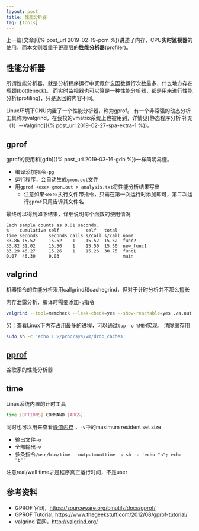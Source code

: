 ```yaml
---
layout: post
title: 性能分析器
tag: [tools]
---
```


上一篇[文章]({% post_url 2019-02-19-pcm %})讲述了内存、CPU**实时监视器**的使用，而本文则着重于更高层的**性能分析器**(profiler)。

<!--more-->

## 性能分析器
所谓性能分析器，就是分析程序运行中究竟什么函数运行次数最多，什么地方存在瓶颈(bottleneck)。
而实时监视器也可以算是一种性能分析器，都是用来进行性能分析(profiling)，只是返回的内容不同。

Linux环境下GNU内置了一个性能分析器，称为gprof。
有一个非常强的动态分析工具称为valgrind，在我校的vmatrix系统上也被用到，详情见[静态程序分析 补充（1）--Valgrind]({% post_url 2019-02-27-spa-extra-1 %})。

## gprof
gprof的使用和[gdb]({% post_url 2019-03-16-gdb %})一样简明易懂。

* 编译添加指令`-pg`
* 运行程序，会自动生成`gmon.out`文件
* 用`gprof <exe> gmon.out > analysis.txt`将性能分析结果写出
	- 注意如果`<exe>`执行文件带指令，只需在第一次运行时添加即可，第二次运行`gprof`只用告诉其文件名

最终可以得到如下结果，详细说明每个函数的使用情况
```
Each sample counts as 0.01 seconds.
%    cumulative self          self   total
time seconds    seconds calls s/call s/call name
33.86 15.52     15.52    1    15.52  15.52  func2
33.82 31.02     15.50    1    15.50  15.50  new_func1
33.29 46.27     15.26    1    15.26  30.75  func1
0.07  46.30     0.03                        main
```

## valgrind
机器指令的性能分析采用callgrind和cachegrind，但对于计时分析并不那么擅长

内存泄露分析，编译时需要添加`-g`指令
```bash
valgrind --tool=memcheck --leak-check=yes --show-reachable=yes ./a.out
```

另：查看Linux下内存占用最多的进程，可以通过`top -o %MEM`实现。
[清除缓存](https://unix.stackexchange.com/questions/87908/how-do-you-empty-the-buffers-and-cache-on-a-linux-system)用
```bash
sudo sh -c 'echo 1 >/proc/sys/vm/drop_caches'
```

## [pprof](https://gperftools.github.io/gperftools/cpuprofile.html)
谷歌家的性能分析器

## time
Linux系统内置的计时工具
```bash
time [OPTIONS] COMMAND [ARGS]
```

同时也可以用来查看[峰值内存](https://unix.stackexchange.com/questions/77370/how-to-measure-on-linux-the-peak-memory-of-an-application-after-has-ended)
，`-v`中的maximum resident set size

* 输出文件`-o`
* 全部输出`-v`
* 多条指令`/usr/bin/time --output=outtime -p sh -c 'echo "a"; echo "b"'`

注意real/wall time才是程序真正运行时间，不是user


## 参考资料
* GPROF 官网，<https://sourceware.org/binutils/docs/gprof/>
* GPROF Tutorial, <https://www.thegeekstuff.com/2012/08/gprof-tutorial/>
* valgrind 官网，<http://valgrind.org/>